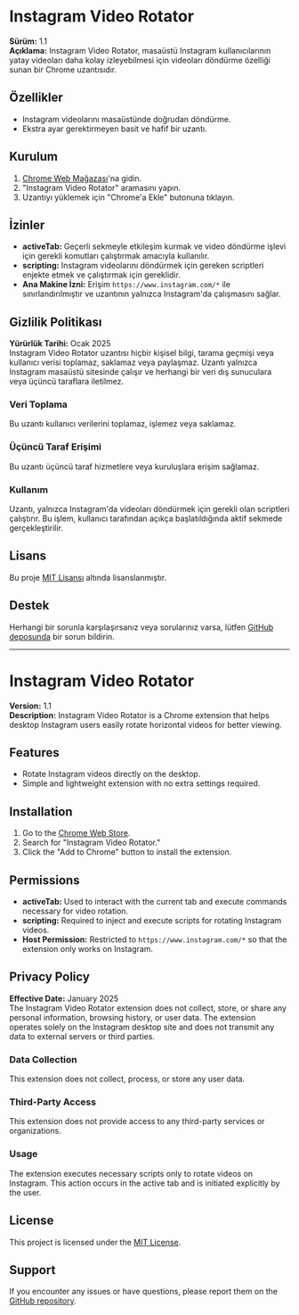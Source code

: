 # Instagram Video Rotator

**Sürüm:** 1.1  
**Açıklama:** Instagram Video Rotator, masaüstü Instagram kullanıcılarının yatay videoları daha kolay izleyebilmesi için videoları döndürme özelliği sunan bir Chrome uzantısıdır.

## Özellikler
- Instagram videolarını masaüstünde doğrudan döndürme.
- Ekstra ayar gerektirmeyen basit ve hafif bir uzantı.

## Kurulum
1. [Chrome Web Mağazası](https://chrome.google.com/webstore)'na gidin.
2. "Instagram Video Rotator" aramasını yapın.
3. Uzantıyı yüklemek için "Chrome'a Ekle" butonuna tıklayın.

## İzinler
- **activeTab:** Geçerli sekmeyle etkileşim kurmak ve video döndürme işlevi için gerekli komutları çalıştırmak amacıyla kullanılır.
- **scripting:** Instagram videolarını döndürmek için gereken scriptleri enjekte etmek ve çalıştırmak için gereklidir.
- **Ana Makine İzni:** Erişim `https://www.instagram.com/*` ile sınırlandırılmıştır ve uzantının yalnızca Instagram'da çalışmasını sağlar.

## Gizlilik Politikası
**Yürürlük Tarihi:** Ocak 2025  
Instagram Video Rotator uzantısı hiçbir kişisel bilgi, tarama geçmişi veya kullanıcı verisi toplamaz, saklamaz veya paylaşmaz. Uzantı yalnızca Instagram masaüstü sitesinde çalışır ve herhangi bir veri dış sunuculara veya üçüncü taraflara iletilmez.

### Veri Toplama
Bu uzantı kullanıcı verilerini toplamaz, işlemez veya saklamaz.

### Üçüncü Taraf Erişimi
Bu uzantı üçüncü taraf hizmetlere veya kuruluşlara erişim sağlamaz.

### Kullanım
Uzantı, yalnızca Instagram'da videoları döndürmek için gerekli olan scriptleri çalıştırır. Bu işlem, kullanıcı tarafından açıkça başlatıldığında aktif sekmede gerçekleştirilir.

## Lisans
Bu proje [MIT Lisansı](https://opensource.org/licenses/MIT) altında lisanslanmıştır.

## Destek
Herhangi bir sorunla karşılaşırsanız veya sorularınız varsa, lütfen [GitHub deposunda](https://github.com/gkhns89/instagram-video-rotator) bir sorun bildirin.

---

# Instagram Video Rotator

**Version:** 1.1  
**Description:** Instagram Video Rotator is a Chrome extension that helps desktop Instagram users easily rotate horizontal videos for better viewing.

## Features
- Rotate Instagram videos directly on the desktop.
- Simple and lightweight extension with no extra settings required.

## Installation
1. Go to the [Chrome Web Store](https://chrome.google.com/webstore).
2. Search for "Instagram Video Rotator."
3. Click the "Add to Chrome" button to install the extension.

## Permissions
- **activeTab:** Used to interact with the current tab and execute commands necessary for video rotation.
- **scripting:** Required to inject and execute scripts for rotating Instagram videos.
- **Host Permission:** Restricted to `https://www.instagram.com/*` so that the extension only works on Instagram.

## Privacy Policy
**Effective Date:** January 2025  
The Instagram Video Rotator extension does not collect, store, or share any personal information, browsing history, or user data. The extension operates solely on the Instagram desktop site and does not transmit any data to external servers or third parties.

### Data Collection
This extension does not collect, process, or store any user data.

### Third-Party Access
This extension does not provide access to any third-party services or organizations.

### Usage
The extension executes necessary scripts only to rotate videos on Instagram. This action occurs in the active tab and is initiated explicitly by the user.

## License
This project is licensed under the [MIT License](https://opensource.org/licenses/MIT).

## Support
If you encounter any issues or have questions, please report them on the [GitHub repository](https://github.com/gkhns89/instagram-video-rotator).
